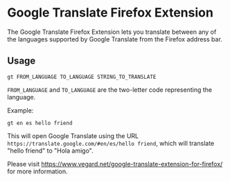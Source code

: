 # Google Translate Firefox Extension

The Google Translate Firefox Extension lets you translate between any of the languages supported by Google Translate from the Firefox address bar.

## Usage

``gt FROM_LANGUAGE TO_LANGUAGE STRING_TO_TRANSLATE``

``FROM_LANGUAGE`` and ``TO_LANGUAGE`` are the two-letter code representing the language.  

Example:

``gt en es hello friend``

This will open Google Translate using the URL ``https://translate.google.com/#en/es/hello friend``, which will translate "hello friend" to "Hola amigo".

Please visit https://www.vegard.net/google-translate-extension-for-firefox/ for more information.